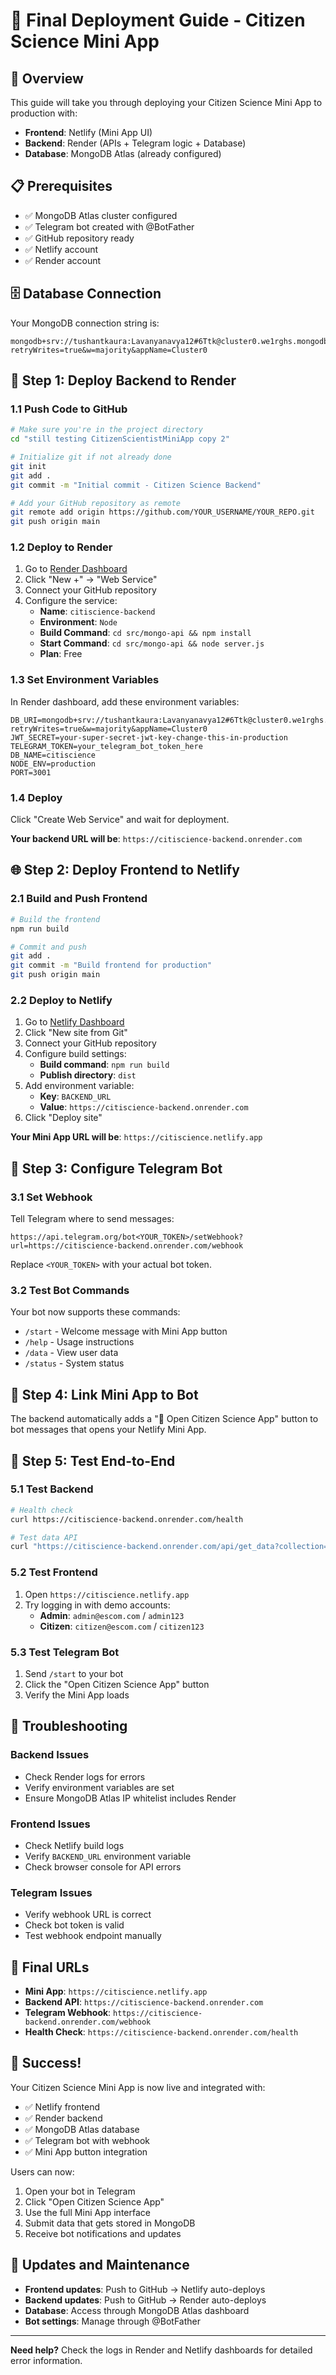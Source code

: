 # 🚀 Final Deployment Guide - Citizen Science Mini App

## 🎯 Overview
This guide will take you through deploying your Citizen Science Mini App to production with:
- **Frontend**: Netlify (Mini App UI)
- **Backend**: Render (APIs + Telegram logic + Database)
- **Database**: MongoDB Atlas (already configured)

## 📋 Prerequisites
- ✅ MongoDB Atlas cluster configured
- ✅ Telegram bot created with @BotFather
- ✅ GitHub repository ready
- ✅ Netlify account
- ✅ Render account

## 🗄️ Database Connection
Your MongoDB connection string is:
```
mongodb+srv://tushantkaura:Lavanyanavya12#6Ttk@cluster0.we1rghs.mongodb.net/?retryWrites=true&w=majority&appName=Cluster0
```

## 🚀 Step 1: Deploy Backend to Render

### 1.1 Push Code to GitHub
```bash
# Make sure you're in the project directory
cd "still testing CitizenScientistMiniApp copy 2"

# Initialize git if not already done
git init
git add .
git commit -m "Initial commit - Citizen Science Backend"

# Add your GitHub repository as remote
git remote add origin https://github.com/YOUR_USERNAME/YOUR_REPO.git
git push origin main
```

### 1.2 Deploy to Render
1. Go to [Render Dashboard](https://dashboard.render.com)
2. Click "New +" → "Web Service"
3. Connect your GitHub repository
4. Configure the service:
   - **Name**: `citiscience-backend`
   - **Environment**: `Node`
   - **Build Command**: `cd src/mongo-api && npm install`
   - **Start Command**: `cd src/mongo-api && node server.js`
   - **Plan**: Free

### 1.3 Set Environment Variables
In Render dashboard, add these environment variables:
```
DB_URI=mongodb+srv://tushantkaura:Lavanyanavya12#6Ttk@cluster0.we1rghs.mongodb.net/?retryWrites=true&w=majority&appName=Cluster0
JWT_SECRET=your-super-secret-jwt-key-change-this-in-production
TELEGRAM_TOKEN=your_telegram_bot_token_here
DB_NAME=citiscience
NODE_ENV=production
PORT=3001
```

### 1.4 Deploy
Click "Create Web Service" and wait for deployment.

**Your backend URL will be**: `https://citiscience-backend.onrender.com`

## 🌐 Step 2: Deploy Frontend to Netlify

### 2.1 Build and Push Frontend
```bash
# Build the frontend
npm run build

# Commit and push
git add .
git commit -m "Build frontend for production"
git push origin main
```

### 2.2 Deploy to Netlify
1. Go to [Netlify Dashboard](https://app.netlify.com)
2. Click "New site from Git"
3. Connect your GitHub repository
4. Configure build settings:
   - **Build command**: `npm run build`
   - **Publish directory**: `dist`
5. Add environment variable:
   - **Key**: `BACKEND_URL`
   - **Value**: `https://citiscience-backend.onrender.com`
6. Click "Deploy site"

**Your Mini App URL will be**: `https://citiscience.netlify.app`

## 🤖 Step 3: Configure Telegram Bot

### 3.1 Set Webhook
Tell Telegram where to send messages:
```
https://api.telegram.org/bot<YOUR_TOKEN>/setWebhook?url=https://citiscience-backend.onrender.com/webhook
```

Replace `<YOUR_TOKEN>` with your actual bot token.

### 3.2 Test Bot Commands
Your bot now supports these commands:
- `/start` - Welcome message with Mini App button
- `/help` - Usage instructions
- `/data` - View user data
- `/status` - System status

## 🔗 Step 4: Link Mini App to Bot

The backend automatically adds a "🌊 Open Citizen Science App" button to bot messages that opens your Netlify Mini App.

## 🧪 Step 5: Test End-to-End

### 5.1 Test Backend
```bash
# Health check
curl https://citiscience-backend.onrender.com/health

# Test data API
curl "https://citiscience-backend.onrender.com/api/get_data?collection=users&limit=5"
```

### 5.2 Test Frontend
1. Open `https://citiscience.netlify.app`
2. Try logging in with demo accounts:
   - **Admin**: `admin@escom.com` / `admin123`
   - **Citizen**: `citizen@escom.com` / `citizen123`

### 5.3 Test Telegram Bot
1. Send `/start` to your bot
2. Click the "Open Citizen Science App" button
3. Verify the Mini App loads

## 🔧 Troubleshooting

### Backend Issues
- Check Render logs for errors
- Verify environment variables are set
- Ensure MongoDB Atlas IP whitelist includes Render

### Frontend Issues
- Check Netlify build logs
- Verify `BACKEND_URL` environment variable
- Check browser console for API errors

### Telegram Issues
- Verify webhook URL is correct
- Check bot token is valid
- Test webhook endpoint manually

## 📱 Final URLs

- **Mini App**: `https://citiscience.netlify.app`
- **Backend API**: `https://citiscience-backend.onrender.com`
- **Telegram Webhook**: `https://citiscience-backend.onrender.com/webhook`
- **Health Check**: `https://citiscience-backend.onrender.com/health`

## 🎉 Success!

Your Citizen Science Mini App is now live and integrated with:
- ✅ Netlify frontend
- ✅ Render backend
- ✅ MongoDB Atlas database
- ✅ Telegram bot with webhook
- ✅ Mini App button integration

Users can now:
1. Open your bot in Telegram
2. Click "Open Citizen Science App"
3. Use the full Mini App interface
4. Submit data that gets stored in MongoDB
5. Receive bot notifications and updates

## 🔄 Updates and Maintenance

- **Frontend updates**: Push to GitHub → Netlify auto-deploys
- **Backend updates**: Push to GitHub → Render auto-deploys
- **Database**: Access through MongoDB Atlas dashboard
- **Bot settings**: Manage through @BotFather

---

**Need help?** Check the logs in Render and Netlify dashboards for detailed error information.
